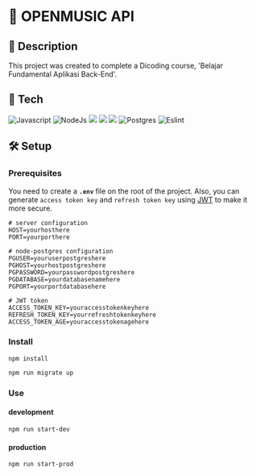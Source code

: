 # 🎵 OPENMUSIC API

## 📄 Description

This project was created to complete a Dicoding course, 'Belajar Fundamental Aplikasi Back-End'.

## 🔧 Tech
![Javascript](https://img.shields.io/badge/JAVASCRIPT-323330?style=flat&logo=javascript&logoColor=F7DF1E) ![NodeJs](https://img.shields.io/badge/NODE.JS-339933?style=flat&logo=nodedotjs&logoColor=white)
<a href="https://hapi.dev/"><img src="https://img.shields.io/badge/HAPI-orange"></a> <a href="https://joi.dev/"> <img src="https://img.shields.io/badge/JOI-blue"></a> <a href="https://jwt.io"><img src="https://img.shields.io/badge/JWT-black"></a>
![Postgres](https://img.shields.io/badge/POSTGRES-%23316192.svg?style=flat&logo=postgresql&logoColor=white)
![Eslint](https://img.shields.io/badge/ESLINT-3A33D1?style=flat&logo=eslint&logoColor=white)

## 🛠 Setup
### Prerequisites
You need to create a **`.env`** file on the root of the project. Also, you can generate `access token key` and `refresh token key` using <a href="https://jwt.io">JWT</a> to make it more secure.
```
# server configuration
HOST=yourhosthere
PORT=yourporthere

# node-postgres configuration
PGUSER=youruserpostgreshere
PGHOST=yourhostpostgreshere
PGPASSWORD=yourpasswordpostgreshere
PGDATABASE=yourdatabasenamehere
PGPORT=yourportdatabasehere

# JWT token
ACCESS_TOKEN_KEY=youraccesstokenkeyhere
REFRESH_TOKEN_KEY=yourrefreshtokenkeyhere
ACCESS_TOKEN_AGE=youraccesstokenagehere
```

### Install
```
npm install
```
```
npm run migrate up
```

### Use
#### development
```
npm run start-dev
```
#### production
```
npm run start-prod
```
